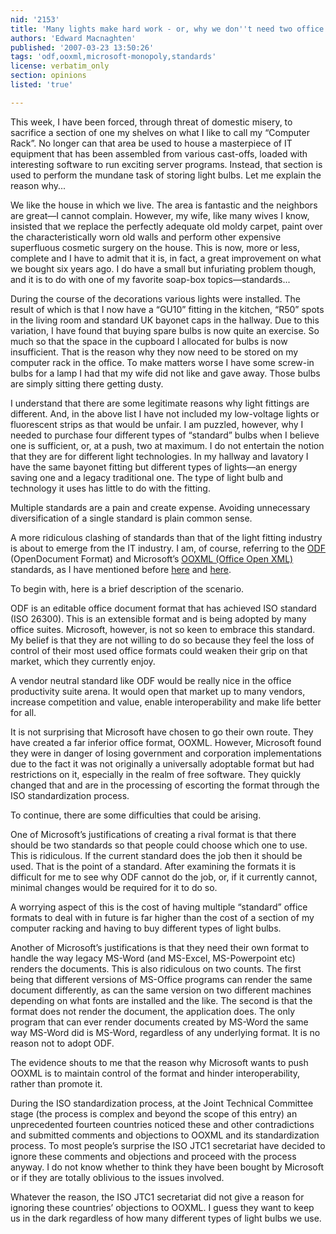 ```yaml
---
nid: '2153'
title: 'Many lights make hard work - or, why we don''t need two office formats'
authors: 'Edward Macnaghten'
published: '2007-03-23 13:50:26'
tags: 'odf,ooxml,microsoft-monopoly,standards'
license: verbatim_only
section: opinions
listed: 'true'

---
```

This week, I have been forced, through threat of domestic misery, to sacrifice a section of one my shelves on what I like to call my “Computer Rack”. No longer can that area be used to house a masterpiece of IT equipment that has been assembled from various cast-offs, loaded with interesting software to run exciting server programs. Instead, that section is used to perform the mundane task of storing light bulbs. Let me explain the reason why...


<!--break-->


We like the house in which we live. The area is fantastic and the neighbors are great—I cannot complain. However, my wife, like many wives I know, insisted that we replace the perfectly adequate old moldy carpet, paint over the characteristically worn old walls and perform other expensive superfluous cosmetic surgery on the house. This is now, more or less, complete and I have to admit that it is, in fact, a great improvement on what we bought six years ago. I do have a small but infuriating problem though, and it is to do with one of my favorite soap-box topics—standards...

During the course of the decorations various lights were installed. The result of which is that I now have a “GU10” fitting in the kitchen, “R50” spots in the living room and standard UK bayonet caps in the hallway. Due to this variation, I have found that buying spare bulbs is now quite an exercise. So much so that the space in the cupboard I allocated for bulbs is now insufficient. That is the reason why they now need to be stored on my computer rack in the office. To make matters worse I have some screw-in bulbs for a lamp I had that my wife did not like and gave away. Those bulbs are simply sitting there getting dusty.

I understand that there are some legitimate reasons why light fittings are different. And, in the above list I have not included my low-voltage lights or fluorescent strips as that would be unfair. I am puzzled, however, why I needed to purchase four different types of “standard” bulbs when I believe one is sufficient, or, at a push, two at maximum. I do not entertain the notion that they are for different light technologies. In my hallway and lavatory I have the same bayonet fitting but different types of lights—an energy saving one and a legacy traditional one. The type of light bulb and technology it uses has little to do with the fitting.

Multiple standards are a pain and create expense. Avoiding unnecessary diversification of a single standard is plain common sense.

A more ridiculous clashing of standards than that of the light fitting industry is about to emerge from the IT industry. I am, of course, referring to the [ODF](http://en.wikipedia.org/wiki/OpenDocument) (OpenDocument Format) and Microsoft’s [OOXML (Office Open XML)](http://en.wikipedia.org/wiki/OOXML) standards, as I have mentioned before [here](http://www.freesoftwaremagazine.com/blogs/openxml_not_right) and [here](http://www.freesoftwaremagazine.com/blogs/when_is_a_standard_not_a_standard).

To begin with, here is a brief description of the scenario.

ODF is an editable office document format that has achieved ISO standard (ISO 26300). This is an extensible format and is being adopted by many office suites. Microsoft, however, is not so keen to embrace this standard. My belief is that they are not willing to do so because they feel the loss of control of their most used office formats could weaken their grip on that market, which they currently enjoy.

A vendor neutral standard like ODF would be really nice in the office productivity suite arena. It would open that market up to many vendors, increase competition and value, enable interoperability and make life better for all.

It is not surprising that Microsoft have chosen to go their own route. They have created a far inferior office format, OOXML. However, Microsoft found they were in danger of losing government and corporation implementations due to the fact it was not originally a universally adoptable format but had restrictions on it, especially in the realm of free software. They quickly changed that and are in the processing of escorting the format through the ISO standardization process.

To continue, there are some difficulties that could be arising.

One of Microsoft’s justifications of creating a rival format is that there should be two standards so that people could choose which one to use. This is ridiculous. If the current standard does the job then it should be used. That is the point of a standard. After examining the formats it is difficult for me to see why ODF cannot do the job, or, if it currently cannot, minimal changes would be required for it to do so.

A worrying aspect of this is the cost of having multiple “standard” office formats to deal with in future is far higher than the cost of a section of my computer racking and having to buy different types of light bulbs.

Another of Microsoft’s justifications is that they need their own format to handle the way legacy MS-Word (and MS-Excel, MS-Powerpoint etc) renders the documents. This is also ridiculous on two counts. The first being that different versions of MS-Office programs can render the same document differently, as can the same version on two different machines depending on what fonts are installed and the like. The second is that the format does not render the document, the application does. The only program that can ever render documents created by MS-Word the same way MS-Word did is MS-Word, regardless of any underlying format. It is no reason not to adopt ODF.

The evidence shouts to me that the reason why Microsoft wants to push OOXML is to maintain control of the format and hinder interoperability, rather than promote it.

During the ISO standardization process, at the Joint Technical Committee stage (the process is complex and beyond the scope of this entry) an unprecedented fourteen countries noticed these and other contradictions and submitted comments and objections to OOXML and its standardization process. To most people’s surprise the ISO JTC1 secretariat have decided to ignore these comments and objections and proceed with the process anyway. I do not know whether to think they have been bought by Microsoft or if they are totally oblivious to the issues involved.

Whatever the reason, the ISO JTC1 secretariat did not give a reason for ignoring these countries’ objections to OOXML. I guess they want to keep us in the dark regardless of how many different types of light bulbs we use.

